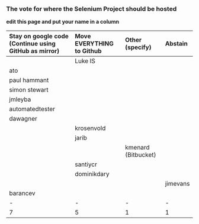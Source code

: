 ### The vote for where the Selenium Project should be hosted ###

**edit this page and put your name in a column**

| Stay on google code (Continue using GitHub as mirror) | Move **EVERYTHING** to Github | Other (specify) | Abstain |
|:------------------------------------------------------|:------------------------------|:----------------|:--------|
|                                                       | Luke IS                       |                 |         |
| ato                                                   |                               |                 |         |
| paul hammant                                          |                               |                 |         |
| simon stewart                                         |                               |                 |         |
| jmleyba                                               |                               |                 |         |
| automatedtester                                       |                               |                 |         |
| dawagner                                              |                               |                 |         |
|                                                       | krosenvold                    |                 |         |
|                                                       | jarib                         |                 |         |
|                                                       |                               | kmenard (Bitbucket) |         |
|                                                       | santiycr                      |                 |         |
|                                                       | dominikdary                   |                 |         |
|                                                       |                               |                 | jimevans |
| barancev                                              |                               |                 |         |
| -                                                     | -                             | -               | -       |
| 7                                                     | 5                             | 1               | 1       |